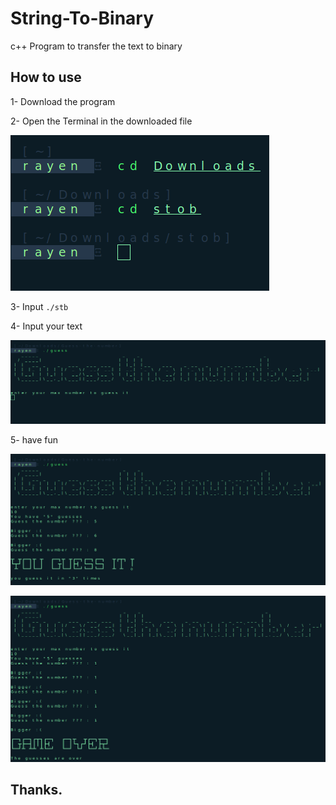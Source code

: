 # String-To-Binary

c++ Program to transfer the text to binary

## How to use

1- Download the program

2- Open the Terminal in the downloaded file

![Terminal](https://github.com/rayenlakhal/String-To-Binary/blob/main/Screenshot%20from%202022-12-30%2014-34-48.png?raw=true)

3- Input `./stb`

4- Input your text

![Terminal](https://github.com/rayenlakhal/Guess-the-number/blob/main/Screenshot%20from%202022-12-29%2018-05-32.png?raw=true)

5- have fun

![Terminal](https://github.com/rayenlakhal/Guess-the-number/blob/main/Screenshot%20from%202022-12-29%2018-06-24.png?raw=true)

![Terminal](https://github.com/rayenlakhal/Guess-the-number/blob/main/Screenshot%20from%202022-12-29%2018-07-17.png?raw=true)

## Thanks.
